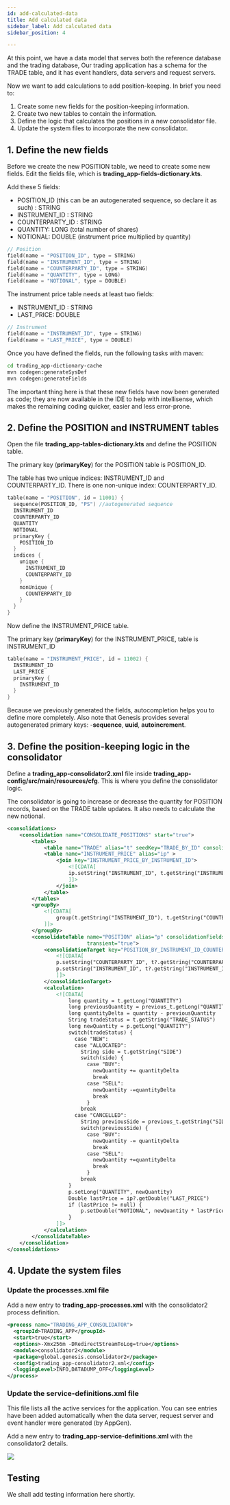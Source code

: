 ```yaml
---
id: add-calculated-data
title: Add calculated data
sidebar_label: Add calculated data
sidebar_position: 4

---
```

At this point, we have a data model that serves both the reference database and the trading database, Our trading application has  a schema for the TRADE table, and it has event handlers, data servers and request servers.

Now we want to add calculations to add position-keeping. In brief you need to:

1. Create some new fields for the position-keeping information.
2. Create two new tables to contain the information.
3. Define the logic that calculates the positions in a new consolidator file.
4. Update the system files to incorporate the new consolidator.

## 1. Define the new fields

Before we create the new POSITION table, we need to create some new fields. Edit the fields file, which is **trading_app-fields-dictionary.kts**.

Add these 5 fields:

* POSITION_ID (this can be an autogenerated sequence, so declare it as such) : STRING
* INSTRUMENT_ID : STRING
* COUNTERPARTY_ID : STRING
* QUANTITY: LONG (total number of shares)
* NOTIONAL: DOUBLE (instrument price multiplied by quantity)

```kotlin
// Position
field(name = "POSITION_ID", type = STRING)
field(name = "INSTRUMENT_ID", type = STRING)
field(name = "COUNTERPARTY_ID", type = STRING)
field(name = "QUANTITY", type = LONG)
field(name = "NOTIONAL", type = DOUBLE)
```

The instrument price table needs at least two fields:

* INSTRUMENT_ID : STRING
* LAST_PRICE: DOUBLE

```kotlin
// Instrument
field(name = "INSTRUMENT_ID", type = STRING)
field(name = "LAST_PRICE", type = DOUBLE)
```

Once you have defined the fields, run the following tasks with maven:

```bash
cd trading_app-dictionary-cache
mvn codegen:generateSysDef
mvn codegen:generateFields
```

The important thing here is that these new fields have now been generated as code; they are now available in the IDE to help with intellisense, which makes the remaining coding quicker, easier and less error-prone.

## 2. Define the POSITION and INSTRUMENT tables

Open the file **trading_app-tables-dictionary.kts** and define the POSITION table.

The primary key (**primaryKey**) for the POSITION table is POSITION_ID.

The table has two unique indices: INSTRUMENT_ID and COUNTERPARTY_ID. There is one non-unique index: COUNTERPARTY_ID.
```kotlin
table(name = "POSITION", id = 11001) {
  sequence(POSITION_ID, "PS") //autogenerated sequence
  INSTRUMENT_ID
  COUNTERPARTY_ID
  QUANTITY
  NOTIONAL
  primaryKey {
    POSITION_ID
  }
  indices {
    unique {
      INSTRUMENT_ID
      COUNTERPARTY_ID
    }
    nonUnique {
      COUNTERPARTY_ID
    }
  }
}
```

Now define the INSTRUMENT_PRICE table.

The primary key (**primaryKey**) for the INSTRUMENT_PRICE, table is INSTRUMENT_ID
```kotlin
table(name = "INSTRUMENT_PRICE", id = 11002) {
  INSTRUMENT_ID
  LAST_PRICE
  primaryKey {
    INSTRUMENT_ID
  }
}
```
Because we previously generated the fields, autocompletion helps you to define more completely. Also note that Genesis provides several autogenerated primary keys: -**sequence**, **uuid**, **autoincrement**.

## 3. Define the position-keeping logic in the consolidator

Define a **trading_app-consolidator2.xml** file inside **trading_app-config/src/main/resources/cfg**. This is where you define the consolidator logic.

The consolidator is going to increase or decrease the quantity for POSITION records, based on the TRADE table updates. It also needs to calculate the new notional.
```xml
<consolidations>
    <consolidation name="CONSOLIDATE_POSITIONS" start="true">
        <tables>
            <table name="TRADE" alias="t" seedKey="TRADE_BY_ID" consolidationFields="QUANTITY PRICE"/>
            <table name="INSTRUMENT_PRICE" alias="ip" >
                <join key="INSTRUMENT_PRICE_BY_INSTRUMENT_ID">
                    <![CDATA[
                    ip.setString("INSTRUMENT_ID", t.getString("INSTRUMENT_ID"))
                    ]]>
                </join>
            </table>
        </tables>
        <groupBy>
            <![CDATA[
                group(t.getString("INSTRUMENT_ID"), t.getString("COUNTERPARTY_ID"))
            ]]>
        </groupBy>
        <consolidateTable name="POSITION" alias="p" consolidationFields="QUANTITY NOTIONAL"
                          transient="true">
            <consolidationTarget key="POSITION_BY_INSTRUMENT_ID_COUNTERPARTY_ID">
                <![CDATA[
                p.setString("COUNTERPARTY_ID", t?.getString("COUNTERPARTY_ID"))
                p.setString("INSTRUMENT_ID", t?.getString("INSTRUMENT_ID"))
                ]]>
            </consolidationTarget>
            <calculation>
                <![CDATA[
                    long quantity = t.getLong("QUANTITY")
                    long previousQuantity = previous_t.getLong("QUANTITY")
                    long quantityDelta = quantity - previousQuantity
                    String tradeStatus = t.getString("TRADE_STATUS")
                    long newQuantity = p.getLong("QUANTITY")
                    switch(tradeStatus) {
                      case "NEW":
                      case "ALLOCATED":
                        String side = t.getString("SIDE")
                        switch(side) {
                          case "BUY":
                            newQuantity += quantityDelta
                            break
                          case "SELL":
                            newQuantity -=quantityDelta
                            break
                          }
                        break
                      case "CANCELLED":
                        String previousSide = previous_t.getString("SIDE")
                        switch(previousSide) {
                          case "BUY":
                            newQuantity -= quantityDelta
                            break
                          case "SELL":
                            newQuantity +=quantityDelta
                            break
                          }
                        break
                    }
                    p.setLong("QUANTITY", newQuantity)
                    Double lastPrice = ip?.getDouble("LAST_PRICE")
                    if (lastPrice != null) {
                        p.setDouble("NOTIONAL", newQuantity * lastPrice )
                    }
                ]]>
            </calculation>
        </consolidateTable>
    </consolidation>
</consolidations>
```
## 4. Update the system files

### Update the processes.xml file

Add a new entry to **trading_app-processes.xml** with the consolidator2 process definition.
```xml
<process name="TRADING_APP_CONSOLIDATOR">
  <groupId>TRADING_APP</groupId>
  <start>true</start>
  <options>-Xmx256m -DRedirectStreamToLog=true</options>
  <module>consolidator2</module>
  <package>global.genesis.consolidator2</package>
  <config>trading_app-consolidator2.xml</config>
  <loggingLevel>INFO,DATADUMP_OFF</loggingLevel>
</process>
```
### Update the service-definitions.xml file

This file lists all the active services for the application. You can see entries have been added automatically when the data server, request server and event handler were generated (by AppGen).

Add a new entry to **trading_app-service-definitions.xml** with the consolidator2 details.

![](/img/add-to-service-defininitions.png)

## Testing

We shall add testing information here shortly.